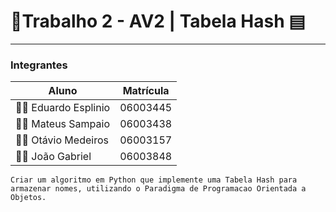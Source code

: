 # 📃Trabalho 2 - AV2  | Tabela Hash ▤

---

### **Integrantes**

| Aluno | Matrícula |
|--- |---- |
| 👨🏼 Eduardo Esplinio | 06003445 |
| 👨🏽 Mateus Sampaio | 06003438 |
| 👨🏻 Otávio Medeiros | 06003157 |
| 🧔🏻 João Gabriel | 06003848 |




```
Criar um algoritmo em Python que implemente uma Tabela Hash para armazenar nomes, utilizando o Paradigma de Programacao Orientada a Objetos.
```




